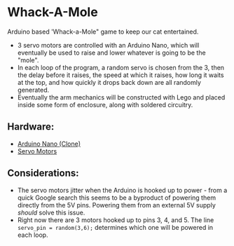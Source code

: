 # Whack-A-Mole
Arduino based 'Whack-a-Mole" game to keep our cat entertained. 
- 3 servo motors are controlled with an Arduino Nano, which will eventually be used to raise and lower whatever is going to be the "mole".
- In each loop of the program, a random servo is chosen from the 3, then the delay before it raises, the speed at which it raises, how long it waits at the top, and how quickly it drops back down are all randomly generated.
- Eventually the arm mechanics will be constructed with Lego and placed inside some form of enclosure, along with soldered circuitry. 

## Hardware:
- [Arduino Nano (Clone)](https://www.amazon.ca/gp/product/B01FSDVZ98/ref=ppx_yo_dt_b_search_asin_title?ie=UTF8&psc=1)
- [Servo Motors](https://www.amazon.ca/gp/product/B07Z16DWGW/ref=ppx_yo_dt_b_asin_image_o01_s00?ie=UTF8&psc=1)

## Considerations:
- The servo motors jitter when the Arduino is hooked up to power - from a quick Google search this seems to be a byproduct of powering them directly from the 5V pins. Powering them from an external 5V supply _should_ solve this issue.
- Right now there are 3 motors hooked up to pins 3, 4, and 5. The line `servo_pin = random(3,6);` determines which one will be powered in each loop.
